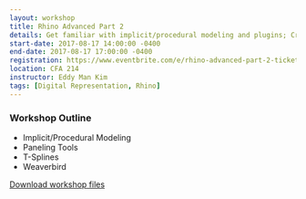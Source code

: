```yaml
---
layout: workshop
title: Rhino Advanced Part 2
details: Get familiar with implicit/procedural modeling and plugins; Create quick, iterative prototypes.
start-date: 2017-08-17 14:00:00 -0400
end-date: 2017-08-17 17:00:00 -0400
registration: https://www.eventbrite.com/e/rhino-advanced-part-2-tickets-36914371880
location: CFA 214
instructor: Eddy Man Kim
tags: [Digital Representation, Rhino]
---
```


### Workshop Outline

- Implicit/Procedural Modeling
- Paneling Tools
- T-Splines
- Weaverbird

[Download workshop files](/img/workshops/rhino-advanced-part-2/Rhino-Advanced-Part-2.zip)